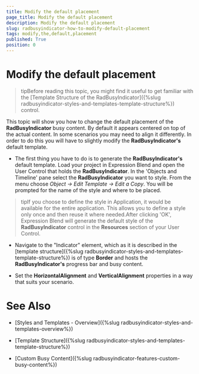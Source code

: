 ```yaml
---
title: Modify the default placement
page_title: Modify the default placement
description: Modify the default placement
slug: radbusyindicator-how-to-modify-default-placement
tags: modify,the,default,placement
published: True
position: 0
---
```


# Modify the default placement

>tipBefore reading this topic, you might find it useful to get familiar with the [Template Structure of the RadBusyIndicator]({%slug radbusyindicator-styles-and-templates-template-structure%}) control.

This topic will show you how to change the default placement of the __RadBusyIndicator__ busy content. By default it appears centered on top of the actual content. In some scenarios you may need to align it differently. In order to do this you will have to slightly modify the __RadBusyIndicator's__ default template.

* The first thing you have to do is to generate the __RadBusyIndicator's__ default template. Load your project in Expression Blend and open the User Control that holds the __RadBusyIndicator__. In the 'Objects and Timeline' pane select the __RadBusyIndicator__ you want to style. From the menu choose *Object -> Edit Template -> Edit a Copy*. You will be prompted for the name of the style and where to be placed.

>tipIf you choose to define the style in Application, it would be available for the entire application. This allows you to define a style only once and then reuse it where needed.After clicking 'OK', Expression Blend will generate the default style of the __RadBusyIndicator__ control in the __Resources__ section of your User Control.

* Navigate to the "Indicator" element, which as it is described in the [template structure]({%slug radbusyindicator-styles-and-templates-template-structure%}) is of type __Border__ and hosts the __RadBusyIndicator's__ progress bar and busy content.

* Set the __HorizontalAlignment__ and __VerticalAlignment__ properties in a way that suits your scenario.

# See Also

 * [Styles and Templates - Overview]({%slug radbusyindicator-styles-and-templates-overview%})

 * [Template Structure]({%slug radbusyindicator-styles-and-templates-template-structure%})

 * [Custom Busy Content]({%slug radbusyindicator-features-custom-busy-content%})

